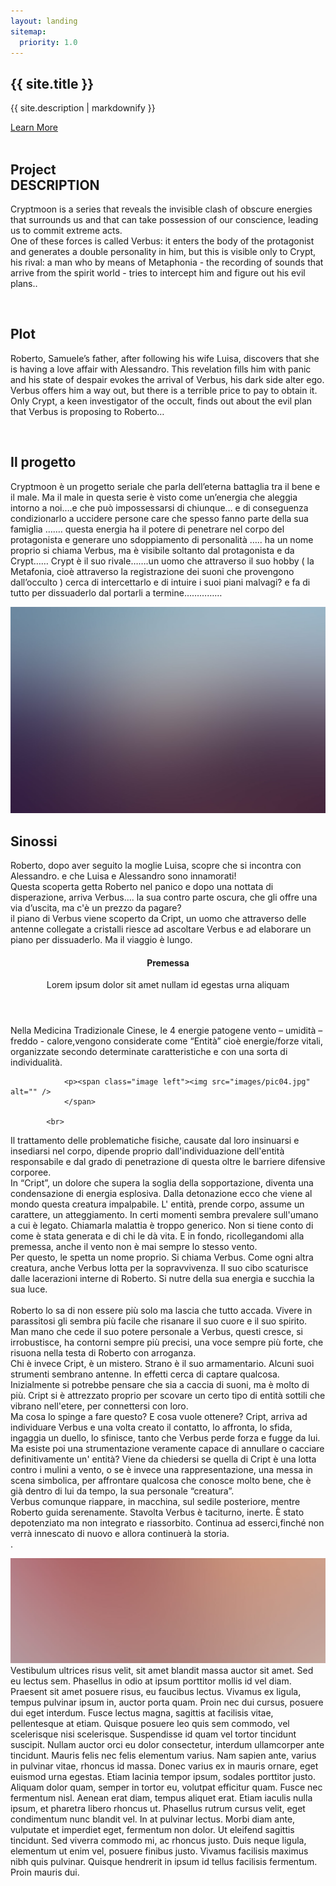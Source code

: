 ```yaml
---
layout: landing
sitemap:
  priority: 1.0
---
```

<!-- Banner 
--> 
<section id="banner">
						<div class="inner">
							<h2>{{ site.title }}</h2>
							<p>{{ site.description | markdownify }}</p>
						</div>
						<a href="#one" class="more scrolly">Learn More</a>
</section>

<!-- Two 
-->
<section  id="two" class="wrapper alt style2"> 
<section class="spotlight">
            <div class="image">
                <img src="images/pic03.jpg" alt="" />
            </div>
            <div class="content">
	           <h2>Project<br /> DESCRIPTION</h2> 
			     <p>Cryptmoon is a series that reveals the invisible clash of obscure energies that surrounds us and that can take possession of our conscience, leading us to commit extreme acts. 
                 <br/>
                 One of these forces is called Verbus: it enters the body of the protagonist and generates a double personality in him, but this is visible only to Crypt, his rival: a man who by means of Metaphonia - the recording of sounds that arrive from the spirit world - tries to intercept him and figure out his evil plans..</p>
            </div>
</section>
<section class="spotlight">
            <div class="image">
                <img src="images/pic02.jpg" alt="" />
            </div>
        <div class="content">
            <h2>Plot</h2>
            <p>
            Roberto, Samuele’s father, after following his wife Luisa, discovers that she is having a love affair with Alessandro. This revelation fills him with panic and his state of despair evokes the arrival of Verbus, his dark side alter ego. Verbus offers him a way out, but there is a terrible price to pay to obtain it.
            <br/>
            Only Crypt, a keen investigator of the occult, finds out about the evil plan that Verbus is proposing to Roberto…
            </p>
		</div>
		</section>
		<section class="spotlight">
							<div class="image"><img src="images/pic01.jpg" alt="" /></div><div class="content">
								<h2>Il progetto</h2>
								<p>Cryptmoon è un progetto seriale che parla  dell’eterna battaglia tra il bene e il male. Ma il male in questa serie  è visto come un’energia che aleggia intorno a noi….e che può impossessarsi di chiunque… e di conseguenza condizionarlo  a uccidere persone care che spesso fanno parte della sua famiglia …….  questa energia ha il potere di penetrare nel corpo del protagonista e generare uno sdoppiamento di personalità ….. ha un nome proprio si chiama Verbus, ma è visibile soltanto dal protagonista e da Crypt…… Crypt è il suo rivale…….un  uomo che  attraverso il suo hobby ( la Metafonia, cioè attraverso la registrazione dei suoni che provengono dall’occulto ) cerca di intercettarlo e di intuire i suoi piani malvagi?  e fa di tutto per dissuaderlo dal  portarli a termine……………</p>
							</div>
</section>
<section class="spotlight">
							<div class="image"><img src="images/pic04.jpg" alt="" /></div><div class="content">
								<h2>Sinossi</h2>
								<p>Roberto, dopo aver seguito la moglie Luisa,  scopre che si incontra con  Alessandro. e che Luisa e Alessandro sono innamorati! <br/>
                                Questa scoperta getta Roberto nel panico e dopo una nottata di disperazione, arriva Verbus…. la sua contro parte oscura, che gli offre una via d’uscita, ma c'è un prezzo da pagare?<br/> il piano di Verbus  viene scoperto da Cript, un uomo che attraverso delle antenne collegate a cristalli riesce ad ascoltare Verbus e ad elaborare un piano per dissuaderlo. Ma il viaggio è lungo.</p>
							</div>
</section>

</section>
<!-- Three -->
<section>
	<header>
	<h4>Premessa</h4>
					<p>Lorem ipsum dolor sit amet nullam id egestas urna aliquam</p>
				</header>
				<p>Nella Medicina Tradizionale Cinese, le 4 energie patogene vento – umidità – freddo - calore,vengono considerate come “Entità” cioè energie/forze vitali, organizzate secondo determinate caratteristiche e con una sorta di individualità.</p>

				<p><span class="image left"><img src="images/pic04.jpg" alt="" />
                </span>

            <br>
 Il trattamento delle problematiche fisiche, causate dal loro insinuarsi e insediarsi nel corpo, dipende proprio dall'individuazione dell'entità responsabile e dal grado di penetrazione di questa oltre le barriere difensive corporee. 
<br>
In “Cript”,  un dolore che supera la soglia della sopportazione, diventa una condensazione di energia esplosiva. Dalla detonazione  ecco che viene al mondo questa creatura impalpabile. L' entità, prende corpo, assume un carattere, un atteggiamento. In certi momenti sembra prevalere sull'umano a cui è legato. 
Chiamarla malattia è troppo generico. Non si tiene conto di come è stata generata e di chi le dà vita. E in fondo, ricollegandomi alla premessa, anche il vento non è mai sempre lo stesso vento.<br/>
Per questo, le spetta un nome proprio. Si chiama Verbus.
Come ogni altra creatura, anche Verbus lotta per la sopravvivenza. Il suo cibo scaturisce  dalle lacerazioni interne di Roberto. Si nutre della sua energia e succhia la sua luce. 
<br/>
<br>Roberto lo sa di non essere più solo ma lascia che tutto accada. Vivere in parassitosi gli sembra più facile che risanare il suo cuore e il suo spirito. Man mano che cede il suo potere personale a Verbus, questi cresce, si irrobustisce, ha contorni sempre più precisi, una voce sempre più forte, che risuona nella testa di Roberto con arroganza. 
<br/>
Chi è invece Cript, è un mistero. Strano è il suo armamentario. Alcuni suoi strumenti sembrano antenne. In effetti cerca di captare qualcosa. Inizialmente si potrebbe pensare che sia a caccia di suoni, ma è molto di più. Cript si è attrezzato proprio per  scovare  un certo tipo di entità sottili che vibrano nell'etere, per connettersi con loro. 
 <br>
 Ma cosa lo spinge a fare questo? E cosa vuole ottenere? 
Cript, arriva ad  individuare Verbus e una volta creato il contatto, lo affronta, lo sfida, ingaggia un duello, lo sfinisce, tanto che Verbus perde forza e fugge da lui.
<br>
Ma esiste  poi una strumentazione veramente capace di annullare o cacciare definitivamente un' entità? 
Viene da chiedersi se quella di Cript è una lotta contro i mulini a vento, o se è invece una rappresentazione, una messa in scena simbolica, per affrontare qualcosa che  conosce molto bene, che è già dentro di lui da tempo, la sua personale “creatura”. 
<br>
Verbus comunque riappare, in macchina, sul sedile posteriore, mentre Roberto guida serenamente. Stavolta  Verbus è  taciturno, inerte. È  stato depotenziato ma non integrato e riassorbito. Continua ad esserci,finché non verrà innescato di nuovo e allora continuerà la storia.
<br/>
.</p>
				<p><span class="image right"><img src="images/pic05.jpg" alt="" /></span>Vestibulum ultrices risus velit, sit amet blandit massa auctor sit amet. Sed eu lectus sem. Phasellus in odio at ipsum porttitor mollis id vel diam. Praesent sit amet posuere risus, eu faucibus lectus. Vivamus ex ligula, tempus pulvinar ipsum in, auctor porta quam. Proin nec dui cursus, posuere dui eget interdum. Fusce lectus magna, sagittis at facilisis vitae, pellentesque at etiam. Quisque posuere leo quis sem commodo, vel scelerisque nisi scelerisque. Suspendisse id quam vel tortor tincidunt suscipit. Nullam auctor orci eu dolor consectetur, interdum ullamcorper ante tincidunt. Mauris felis nec felis elementum varius. Nam sapien ante, varius in pulvinar vitae, rhoncus id massa. Donec varius ex in mauris ornare, eget euismod urna egestas. Etiam lacinia tempor ipsum, sodales porttitor justo. Aliquam dolor quam, semper in tortor eu, volutpat efficitur quam. Fusce nec fermentum nisl. Aenean erat diam, tempus aliquet erat. Etiam iaculis nulla ipsum, et pharetra libero rhoncus ut. Phasellus rutrum cursus velit, eget condimentum nunc blandit vel. In at pulvinar lectus. Morbi diam ante, vulputate et imperdiet eget, fermentum non dolor. Ut eleifend sagittis tincidunt. Sed viverra commodo mi, ac rhoncus justo. Duis neque ligula, elementum ut enim vel, posuere finibus justo. Vivamus facilisis maximus nibh quis pulvinar. Quisque hendrerit in ipsum id tellus facilisis fermentum. Proin mauris dui.</p>



   
   </section>




